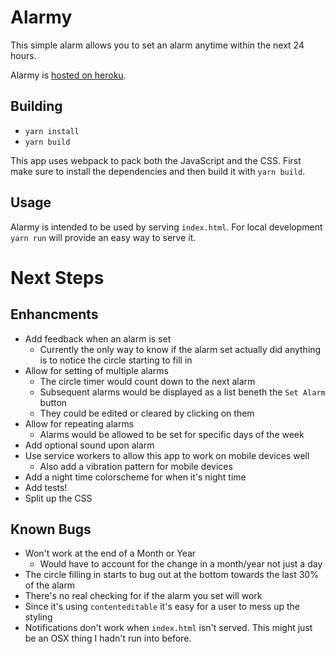# Alarmy

This simple alarm allows you to set an alarm anytime within the next 24 hours.

Alarmy is [hosted on heroku](https://alarmy.herokuapp.com).

## Building

- `yarn install`
- `yarn build`

This app uses webpack to pack both the JavaScript and the CSS. First make sure to install
the dependencies and then build it with `yarn build`.

## Usage

Alarmy is intended to be used by serving `index.html`. For local development `yarn run` will provide an easy way to serve it.

# Next Steps

## Enhancments
- Add feedback when an alarm is set
  - Currently the only way to know if the alarm set actually did anything is to notice the circle starting to fill in
- Allow for setting of multiple alarms
  - The circle timer would count down to the next alarm
  - Subsequent alarms would be displayed as a list beneth the `Set Alarm` button
  - They could be edited or cleared by clicking on them
- Allow for repeating alarms
  - Alarms would be allowed to be set for specific days of the week
- Add optional sound upon alarm
- Use service workers to allow this app to work on mobile devices well
  - Also add a vibration pattern for mobile devices
- Add a night time colorscheme for when it's night time
- Add tests!
- Split up the CSS

## Known Bugs

- Won't work at the end of a Month or Year
  - Would have to account for the change in a month/year not just a day
- The circle filling in starts to bug out at the bottom towards the last 30% of the alarm
- There's no real checking for if the alarm you set will work
- Since it's using `contenteditable` it's easy for a user to mess up the styling
- Notifications don't work when `index.html` isn't served. This might just be an OSX thing I hadn't run into before.
